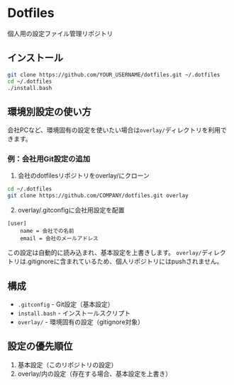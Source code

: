 # Dotfiles

個人用の設定ファイル管理リポジトリ

## インストール

```bash
git clone https://github.com/YOUR_USERNAME/dotfiles.git ~/.dotfiles
cd ~/.dotfiles
./install.bash
```

## 環境別設定の使い方

会社PCなど、環境固有の設定を使いたい場合は`overlay/`ディレクトリを利用できます。

### 例：会社用Git設定の追加

1. 会社のdotfilesリポジトリをoverlay/にクローン
```bash
cd ~/.dotfiles
git clone https://github.com/COMPANY/dotfiles.git overlay
```

2. overlay/.gitconfigに会社用設定を配置
```gitconfig
[user]
    name = 会社での名前
    email = 会社のメールアドレス
```

この設定は自動的に読み込まれ、基本設定を上書きします。
`overlay/`ディレクトリは.gitignoreに含まれているため、個人リポジトリにはpushされません。

## 構成

- `.gitconfig` - Git設定（基本設定）
- `install.bash` - インストールスクリプト
- `overlay/` - 環境固有の設定（gitignore対象）

## 設定の優先順位

1. 基本設定（このリポジトリの設定）
2. overlay/内の設定（存在する場合、基本設定を上書き）